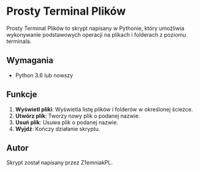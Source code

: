 # Prosty Terminal Plików

Prosty Terminal Plików to skrypt napisany w Pythonie, który umożliwia wykonywanie podstawowych operacji na plikach i folderach z poziomu terminala.

## Wymagania

- Python 3.6 lub nowszy

## Funkcje

1. **Wyświetl pliki**: Wyświetla listę plików i folderów w określonej ścieżce.
2. **Utwórz plik**: Tworzy nowy plik o podanej nazwie.
3. **Usuń plik**: Usuwa plik o podanej nazwie.
4. **Wyjdź**: Kończy działanie skryptu.

## Autor

Skrypt został napisany przez Z1emniakPL.
